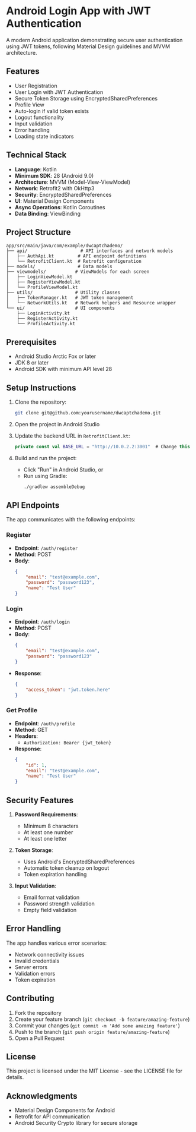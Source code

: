 # Android Login App with JWT Authentication

A modern Android application demonstrating secure user authentication using JWT tokens, following Material Design guidelines and MVVM architecture.

## Features

- User Registration
- User Login with JWT Authentication
- Secure Token Storage using EncryptedSharedPreferences
- Profile View
- Auto-login if valid token exists
- Logout functionality
- Input validation
- Error handling
- Loading state indicators

## Technical Stack

- **Language**: Kotlin
- **Minimum SDK**: 28 (Android 9.0)
- **Architecture**: MVVM (Model-View-ViewModel)
- **Network**: Retrofit2 with OkHttp3
- **Security**: EncryptedSharedPreferences
- **UI**: Material Design Components
- **Async Operations**: Kotlin Coroutines
- **Data Binding**: ViewBinding

## Project Structure

```
app/src/main/java/com/example/dwcaptchademo/
├── api/                    # API interfaces and network models
│   ├── AuthApi.kt         # API endpoint definitions
│   └── RetrofitClient.kt  # Retrofit configuration
├── models/                # Data models
├── viewmodels/           # ViewModels for each screen
│   ├── LoginViewModel.kt
│   ├── RegisterViewModel.kt
│   └── ProfileViewModel.kt
├── utils/                # Utility classes
│   ├── TokenManager.kt   # JWT token management
│   └── NetworkUtils.kt   # Network helpers and Resource wrapper
└── ui/                   # UI components
    ├── LoginActivity.kt
    ├── RegisterActivity.kt
    └── ProfileActivity.kt
```

## Prerequisites

- Android Studio Arctic Fox or later
- JDK 8 or later
- Android SDK with minimum API level 28

## Setup Instructions

1. Clone the repository:
   ```bash
   git clone git@github.com:yourusername/dwcaptchademo.git
   ```

2. Open the project in Android Studio

3. Update the backend URL in `RetrofitClient.kt`:
   ```kotlin
   private const val BASE_URL = "http://10.0.2.2:3001"  # Change this to your backend URL
   ```

4. Build and run the project:
   - Click "Run" in Android Studio, or
   - Run using Gradle:
     ```bash
     ./gradlew assembleDebug
     ```

## API Endpoints

The app communicates with the following endpoints:

### Register
- **Endpoint**: `/auth/register`
- **Method**: POST
- **Body**:
  ```json
  {
      "email": "test@example.com",
      "password": "password123",
      "name": "Test User"
  }
  ```

### Login
- **Endpoint**: `/auth/login`
- **Method**: POST
- **Body**:
  ```json
  {
      "email": "test@example.com",
      "password": "password123"
  }
  ```
- **Response**:
  ```json
  {
      "access_token": "jwt.token.here"
  }
  ```

### Get Profile
- **Endpoint**: `/auth/profile`
- **Method**: GET
- **Headers**: 
  - `Authorization: Bearer {jwt_token}`
- **Response**:
  ```json
  {
      "id": 1,
      "email": "test@example.com",
      "name": "Test User"
  }
  ```

## Security Features

1. **Password Requirements**:
   - Minimum 8 characters
   - At least one number
   - At least one letter

2. **Token Storage**:
   - Uses Android's EncryptedSharedPreferences
   - Automatic token cleanup on logout
   - Token expiration handling

3. **Input Validation**:
   - Email format validation
   - Password strength validation
   - Empty field validation

## Error Handling

The app handles various error scenarios:
- Network connectivity issues
- Invalid credentials
- Server errors
- Validation errors
- Token expiration

## Contributing

1. Fork the repository
2. Create your feature branch (`git checkout -b feature/amazing-feature`)
3. Commit your changes (`git commit -m 'Add some amazing feature'`)
4. Push to the branch (`git push origin feature/amazing-feature`)
5. Open a Pull Request

## License

This project is licensed under the MIT License - see the LICENSE file for details.

## Acknowledgments

- Material Design Components for Android
- Retrofit for API communication
- Android Security Crypto library for secure storage
